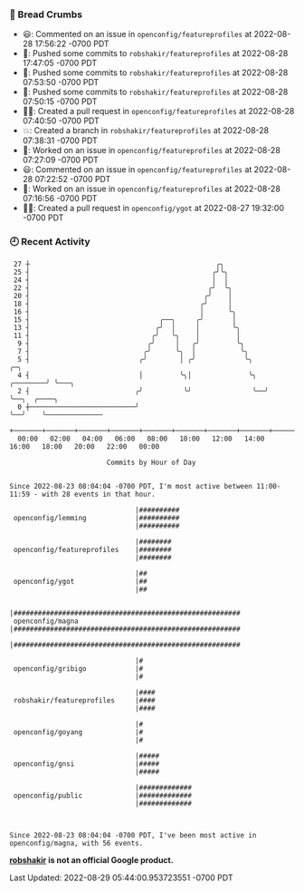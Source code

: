 ### 🍞 Bread Crumbs

 * 😃: Commented on an issue in `openconfig/featureprofiles` at 2022-08-28 17:56:22 -0700 PDT
 * 🚢: Pushed some commits to `robshakir/featureprofiles` at 2022-08-28 17:47:05 -0700 PDT
 * 🚢: Pushed some commits to `robshakir/featureprofiles` at 2022-08-28 07:53:50 -0700 PDT
 * 🚢: Pushed some commits to `robshakir/featureprofiles` at 2022-08-28 07:50:15 -0700 PDT
 * ✍🏼: Created a pull request in `openconfig/featureprofiles` at 2022-08-28 07:40:50 -0700 PDT
 * 💥: Created a branch in `robshakir/featureprofiles` at 2022-08-28 07:38:31 -0700 PDT
 * 👀: Worked on an issue in `openconfig/featureprofiles` at 2022-08-28 07:27:09 -0700 PDT
 * 😃: Commented on an issue in `openconfig/featureprofiles` at 2022-08-28 07:22:52 -0700 PDT
 * 👀: Worked on an issue in `openconfig/featureprofiles` at 2022-08-28 07:16:56 -0700 PDT
 * ✍🏼: Created a pull request in `openconfig/ygot` at 2022-08-27 19:32:00 -0700 PDT

### 🕘 Recent Activity
```
 27 ┼                                              ╭╮
 25 ┤                                             ╭╯╰╮
 24 ┤                                             │  │
 22 ┤                                            ╭╯  ╰╮
 20 ┤                                           ╭╯    │
 18 ┤                                          ╭╯     │
 16 ┤                                          │      ╰╮
 15 ┤                                ╭──╮     ╭╯       │
 13 ┤                               ╭╯  │     │        ╰╮
 11 ┤                              ╭╯   ╰╮    │         │
  9 ┤                             ╭╯     │   ╭╯         ╰╮
  7 ┤                            ╭╯      ╰╮  │           ╰╮
  5 ┤                           ╭╯        │ ╭╯            ╰╮            ╭─╮
  4 ┤                           │         ╰╮│              ╰╮  ╭────────╯ ╰───╮
  2 ┤                          ╭╯          ╰╯               ╰──╯              ╰──╮  ╭────╮
  0 ┼──────────────────────────╯                                                 ╰──╯    ╰──────────────
    +───────+───────+───────+───────+───────+───────+───────+───────+───────+───────+───────+───────+────
  00:00   02:00   04:00   06:00   08:00   10:00   12:00   14:00   16:00   18:00   20:00   22:00   00:00   

						Commits by Hour of Day


Since 2022-08-23 08:04:04 -0700 PDT, I'm most active between 11:00-11:59 - with 28 events in that hour.

```



```
                               |##########
 openconfig/lemming            |##########
                               |##########

                               |########
 openconfig/featureprofiles    |########
                               |########

                               |##
 openconfig/ygot               |##
                               |##

                               |########################################################
 openconfig/magna              |########################################################
                               |########################################################

                               |#
 openconfig/gribigo            |#
                               |#

                               |####
 robshakir/featureprofiles     |####
                               |####

                               |#
 openconfig/goyang             |#
                               |#

                               |#####
 openconfig/gnsi               |#####
                               |#####

                               |#############
 openconfig/public             |#############
                               |#############



Since 2022-08-23 08:04:04 -0700 PDT, I've been most active in openconfig/magna, with 56 events.

```
**[robshakir](mailto:robjs@google.com) is not an official Google product.**  


Last Updated: 2022-08-29 05:44:00.953723551 -0700 PDT
